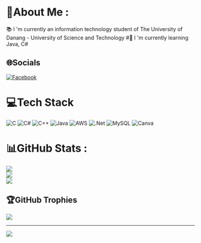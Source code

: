# 💫About Me :
📚 I 'm currently an information technology student of The University of Danang - University of Science and Technology
#🌟 I 'm currently learning Java, C#

## 🌐Socials
[![Facebook](https://img.shields.io/badge/Facebook-%231877F2.svg?logo=Facebook&logoColor=white)](https://facebook.com/https://www.facebook.com/nnminhitt/) 

# 💻Tech Stack
![C](https://img.shields.io/badge/c-%2300599C.svg?style=flat-square&logo=c&logoColor=white) ![C#](https://img.shields.io/badge/c%23-%23239120.svg?style=flat-square&logo=c-sharp&logoColor=white) ![C++](https://img.shields.io/badge/c++-%2300599C.svg?style=flat-square&logo=c%2B%2B&logoColor=white) ![Java](https://img.shields.io/badge/java-%23ED8B00.svg?style=flat-square&logo=java&logoColor=white) ![AWS](https://img.shields.io/badge/AWS-%23FF9900.svg?style=flat-square&logo=amazon-aws&logoColor=white) ![.Net](https://img.shields.io/badge/.NET-5C2D91?style=flat-square&logo=.net&logoColor=white) ![MySQL](https://img.shields.io/badge/mysql-%2300f.svg?style=flat-square&logo=mysql&logoColor=white) ![Canva](https://img.shields.io/badge/Canva-%2300C4CC.svg?style=flat-square&logo=Canva&logoColor=white)
# 📊GitHub Stats :
![](https://github-readme-stats.vercel.app/api?username=MinhIT269&theme=default&hide_border=false&include_all_commits=false&count_private=false)<br/>
![](https://github-readme-streak-stats.herokuapp.com/?user=MinhIT269&theme=default&hide_border=false)<br/>
![](https://github-readme-stats.vercel.app/api/top-langs/?username=MinhIT269&theme=default&hide_border=false&include_all_commits=false&count_private=false&layout=compact)

## 🏆GitHub Trophies
![](https://github-trophies.vercel.app/?username=MinhIT269&theme=flat&no-frame=true&no-bg=true&margin-w=4)

---
[![](https://visitcount.itsvg.in/api?id=MinhIT269&icon=5&color=3)](https://visitcount.itsvg.in)
